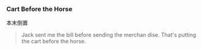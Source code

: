 ### Cart Before the Horse

本末倒置

> Jack sent me the bill before sending the merchan dise. That's putting the cart before the horse.
